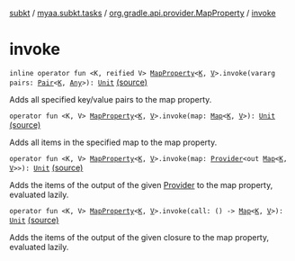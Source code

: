 [subkt](../../index.md) / [myaa.subkt.tasks](../index.md) / [org.gradle.api.provider.MapProperty](index.md) / [invoke](./invoke.md)

# invoke

`inline operator fun <K, reified V> `[`MapProperty`](https://docs.gradle.org/current/javadoc/org/gradle/api/provider/MapProperty.html)`<`[`K`](invoke.md#K)`, `[`V`](invoke.md#V)`>.invoke(vararg pairs: `[`Pair`](https://kotlinlang.org/api/latest/jvm/stdlib/kotlin/-pair/index.html)`<`[`K`](invoke.md#K)`, `[`Any`](https://kotlinlang.org/api/latest/jvm/stdlib/kotlin/-any/index.html)`>): `[`Unit`](https://kotlinlang.org/api/latest/jvm/stdlib/kotlin/-unit/index.html) [(source)](https://github.com/Myaamori/SubKt/blob/0.1.8/src/main/kotlin/myaa/subkt/tasks/tasks.kt#L2192)

Adds all specified key/value pairs to the map property.

`operator fun <K, V> `[`MapProperty`](https://docs.gradle.org/current/javadoc/org/gradle/api/provider/MapProperty.html)`<`[`K`](invoke.md#K)`, `[`V`](invoke.md#V)`>.invoke(map: `[`Map`](https://kotlinlang.org/api/latest/jvm/stdlib/kotlin.collections/-map/index.html)`<`[`K`](invoke.md#K)`, `[`V`](invoke.md#V)`>): `[`Unit`](https://kotlinlang.org/api/latest/jvm/stdlib/kotlin/-unit/index.html) [(source)](https://github.com/Myaamori/SubKt/blob/0.1.8/src/main/kotlin/myaa/subkt/tasks/tasks.kt#L2203)

Adds all items in the specified map to the map property.

`operator fun <K, V> `[`MapProperty`](https://docs.gradle.org/current/javadoc/org/gradle/api/provider/MapProperty.html)`<`[`K`](invoke.md#K)`, `[`V`](invoke.md#V)`>.invoke(map: `[`Provider`](https://docs.gradle.org/current/javadoc/org/gradle/api/provider/Provider.html)`<out `[`Map`](https://kotlinlang.org/api/latest/jvm/stdlib/kotlin.collections/-map/index.html)`<`[`K`](invoke.md#K)`, `[`V`](invoke.md#V)`>>): `[`Unit`](https://kotlinlang.org/api/latest/jvm/stdlib/kotlin/-unit/index.html) [(source)](https://github.com/Myaamori/SubKt/blob/0.1.8/src/main/kotlin/myaa/subkt/tasks/tasks.kt#L2208)

Adds the items of the output of the given [Provider](https://docs.gradle.org/current/javadoc/org/gradle/api/provider/Provider.html) to the map property, evaluated lazily.

`operator fun <K, V> `[`MapProperty`](https://docs.gradle.org/current/javadoc/org/gradle/api/provider/MapProperty.html)`<`[`K`](invoke.md#K)`, `[`V`](invoke.md#V)`>.invoke(call: () -> `[`Map`](https://kotlinlang.org/api/latest/jvm/stdlib/kotlin.collections/-map/index.html)`<`[`K`](invoke.md#K)`, `[`V`](invoke.md#V)`>): `[`Unit`](https://kotlinlang.org/api/latest/jvm/stdlib/kotlin/-unit/index.html) [(source)](https://github.com/Myaamori/SubKt/blob/0.1.8/src/main/kotlin/myaa/subkt/tasks/tasks.kt#L2213)

Adds the items of the output of the given closure to the map property, evaluated lazily.

